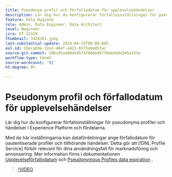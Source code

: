 ```yaml
---
title: Pseudonym profil och förfallodatum för upplevelsehändelser
description: Lär dig hur du konfigurerar förfalloinställningar för pseudonyma profiler och händelser i Experience Platform och fördelarna.
feature: Data Hygiene
role: Admin, Data Engineer, Data Architect
level: Beginner
jira: KT-15319
thumbnail: 3428361.jpeg
last-substantial-update: 2024-04-15T00:00:00Z
exl-id: 16ecab9e-32e2-464f-a421-6575abe05fac
source-git-commit: 286c85aa88d44574f00ded67f0de8e0c945a153e
workflow-type: tm+mt
source-wordcount: '91'
ht-degree: 0%

---
```


# Pseudonym profil och förfallodatum för upplevelsehändelser

Lär dig hur du konfigurerar förfalloinställningar för pseudonyma profiler och händelser i Experience Platform och fördelarna.

Med de här inställningarna kan datafördelningar ange förfallodatum för oautentiserade profiler och tillhörande händelser. Detta gör att [!DNL Profile Service] förblir relevant för dina användningsfall för marknadsföring och annonsering. Mer information finns i dokumentationen [Upplevelseförfallodatum](https://experienceleague.adobe.com/en/docs/experience-platform/profile/event-expirations) och [Pseudonymous Profiles data expiration](https://experienceleague.adobe.com/en/docs/experience-platform/profile/event-expirations) .


>[!VIDEO](https://video.tv.adobe.com/v/3428361?learn=on&enablevpops)

